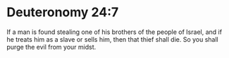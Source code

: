 # Deuteronomy 24:7

If a man is found stealing one of his brothers of the people of Israel, and if he treats him as a slave or sells him, then that thief shall die. So you shall purge the evil from your midst.
